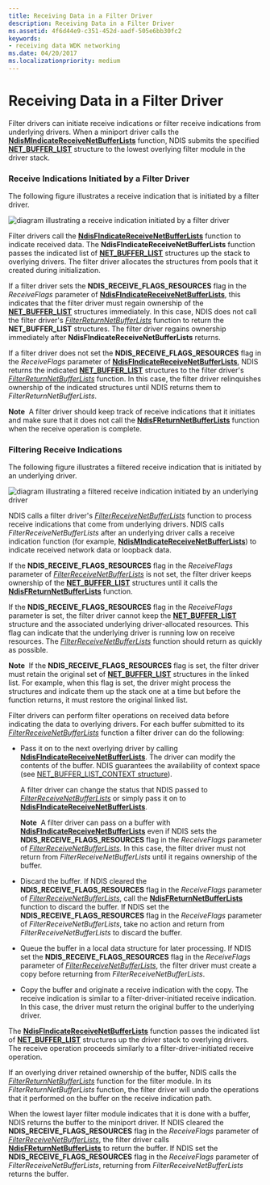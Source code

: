 ```yaml
---
title: Receiving Data in a Filter Driver
description: Receiving Data in a Filter Driver
ms.assetid: 4f6d44e9-c351-452d-aadf-505e6bb30fc2
keywords:
- receiving data WDK networking
ms.date: 04/20/2017
ms.localizationpriority: medium
---
```


# Receiving Data in a Filter Driver





Filter drivers can initiate receive indications or filter receive indications from underlying drivers. When a miniport driver calls the [**NdisMIndicateReceiveNetBufferLists**](https://msdn.microsoft.com/library/windows/hardware/ff563598) function, NDIS submits the specified [**NET\_BUFFER\_LIST**](https://msdn.microsoft.com/library/windows/hardware/ff568388) structure to the lowest overlying filter module in the driver stack.

### Receive Indications Initiated by a Filter Driver

The following figure illustrates a receive indication that is initiated by a filter driver.

![diagram illustrating a receive indication initiated by a filter driver](images/filterreceive.png)

Filter drivers call the [**NdisFIndicateReceiveNetBufferLists**](https://msdn.microsoft.com/library/windows/hardware/ff561820) function to indicate received data. The **NdisFIndicateReceiveNetBufferLists** function passes the indicated list of [**NET\_BUFFER\_LIST**](https://msdn.microsoft.com/library/windows/hardware/ff568388) structures up the stack to overlying drivers. The filter driver allocates the structures from pools that it created during initialization.

If a filter driver sets the **NDIS\_RECEIVE\_FLAGS\_RESOURCES** flag in the *ReceiveFlags* parameter of [**NdisFIndicateReceiveNetBufferLists**](https://msdn.microsoft.com/library/windows/hardware/ff561820), this indicates that the filter driver must regain ownership of the [**NET\_BUFFER\_LIST**](https://msdn.microsoft.com/library/windows/hardware/ff568388) structures immediately. In this case, NDIS does not call the filter driver's [*FilterReturnNetBufferLists*](https://msdn.microsoft.com/library/windows/hardware/ff549964) function to return the **NET\_BUFFER\_LIST** structures. The filter driver regains ownership immediately after **NdisFIndicateReceiveNetBufferLists** returns.

If a filter driver does not set the **NDIS\_RECEIVE\_FLAGS\_RESOURCES** flag in the *ReceiveFlags* parameter of [**NdisFIndicateReceiveNetBufferLists**](https://msdn.microsoft.com/library/windows/hardware/ff561820), NDIS returns the indicated [**NET\_BUFFER\_LIST**](https://msdn.microsoft.com/library/windows/hardware/ff568388) structures to the filter driver's [*FilterReturnNetBufferLists*](https://msdn.microsoft.com/library/windows/hardware/ff549964) function. In this case, the filter driver relinquishes ownership of the indicated structures until NDIS returns them to *FilterReturnNetBufferLists*.

**Note**  A filter driver should keep track of receive indications that it initiates and make sure that it does not call the [**NdisFReturnNetBufferLists**](https://msdn.microsoft.com/library/windows/hardware/ff562613) function when the receive operation is complete.

 

### Filtering Receive Indications

The following figure illustrates a filtered receive indication that is initiated by an underlying driver.

![diagram illustrating a filtered receive indication initiated by an underlying driver](images/receivefilter.png)

NDIS calls a filter driver's [*FilterReceiveNetBufferLists*](https://msdn.microsoft.com/library/windows/hardware/ff549960) function to process receive indications that come from underlying drivers. NDIS calls *FilterReceiveNetBufferLists* after an underlying driver calls a receive indication function (for example, [**NdisMIndicateReceiveNetBufferLists**](https://msdn.microsoft.com/library/windows/hardware/ff563598)) to indicate received network data or loopback data.

If the **NDIS\_RECEIVE\_FLAGS\_RESOURCES** flag in the *ReceiveFlags* parameter of [*FilterReceiveNetBufferLists*](https://msdn.microsoft.com/library/windows/hardware/ff549960) is not set, the filter driver keeps ownership of the [**NET\_BUFFER\_LIST**](https://msdn.microsoft.com/library/windows/hardware/ff568388) structures until it calls the [**NdisFReturnNetBufferLists**](https://msdn.microsoft.com/library/windows/hardware/ff562613) function.

If the **NDIS\_RECEIVE\_FLAGS\_RESOURCES** flag in the *ReceiveFlags* parameter is set, the filter driver cannot keep the [**NET\_BUFFER\_LIST**](https://msdn.microsoft.com/library/windows/hardware/ff568388) structure and the associated underlying driver-allocated resources. This flag can indicate that the underlying driver is running low on receive resources. The [*FilterReceiveNetBufferLists*](https://msdn.microsoft.com/library/windows/hardware/ff549960) function should return as quickly as possible.

**Note**  If the **NDIS\_RECEIVE\_FLAGS\_RESOURCES** flag is set, the filter driver must retain the original set of [**NET\_BUFFER\_LIST**](https://msdn.microsoft.com/library/windows/hardware/ff568388) structures in the linked list. For example, when this flag is set, the driver might process the structures and indicate them up the stack one at a time but before the function returns, it must restore the original linked list.

 

Filter drivers can perform filter operations on received data before indicating the data to overlying drivers. For each buffer submitted to its [*FilterReceiveNetBufferLists*](https://msdn.microsoft.com/library/windows/hardware/ff549960) function a filter driver can do the following:

-   Pass it on to the next overlying driver by calling [**NdisFIndicateReceiveNetBufferLists**](https://msdn.microsoft.com/library/windows/hardware/ff561820). The driver can modify the contents of the buffer. NDIS guarantees the availability of context space (see [NET\_BUFFER\_LIST\_CONTEXT structure](net-buffer-list-context-structure.md)).

    A filter driver can change the status that NDIS passed to [*FilterReceiveNetBufferLists*](https://msdn.microsoft.com/library/windows/hardware/ff549960) or simply pass it on to [**NdisFIndicateReceiveNetBufferLists**](https://msdn.microsoft.com/library/windows/hardware/ff561820).

    **Note**  A filter driver can pass on a buffer with [**NdisFIndicateReceiveNetBufferLists**](https://msdn.microsoft.com/library/windows/hardware/ff561820) even if NDIS sets the **NDIS\_RECEIVE\_FLAGS\_RESOURCES** flag in the *ReceiveFlags* parameter of [*FilterReceiveNetBufferLists*](https://msdn.microsoft.com/library/windows/hardware/ff549960). In this case, the filter driver must not return from *FilterReceiveNetBufferLists* until it regains ownership of the buffer.

     

-   Discard the buffer. If NDIS cleared the **NDIS\_RECEIVE\_FLAGS\_RESOURCES** flag in the *ReceiveFlags* parameter of [*FilterReceiveNetBufferLists*](https://msdn.microsoft.com/library/windows/hardware/ff549960), call the [**NdisFReturnNetBufferLists**](https://msdn.microsoft.com/library/windows/hardware/ff562613) function to discard the buffer. If NDIS set the **NDIS\_RECEIVE\_FLAGS\_RESOURCES** flag in the *ReceiveFlags* parameter of *FilterReceiveNetBufferLists*, take no action and return from *FilterReceiveNetBufferLists* to discard the buffer.

-   Queue the buffer in a local data structure for later processing. If NDIS set the **NDIS\_RECEIVE\_FLAGS\_RESOURCES** flag in the *ReceiveFlags* parameter of [*FilterReceiveNetBufferLists*](https://msdn.microsoft.com/library/windows/hardware/ff549960), the filter driver must create a copy before returning from *FilterReceiveNetBufferLists*.

-   Copy the buffer and originate a receive indication with the copy. The receive indication is similar to a filter-driver-initiated receive indication. In this case, the driver must return the original buffer to the underlying driver.

The [**NdisFIndicateReceiveNetBufferLists**](https://msdn.microsoft.com/library/windows/hardware/ff561820) function passes the indicated list of [**NET\_BUFFER\_LIST**](https://msdn.microsoft.com/library/windows/hardware/ff568388) structures up the driver stack to overlying drivers. The receive operation proceeds similarly to a filter-driver-initiated receive operation.

If an overlying driver retained ownership of the buffer, NDIS calls the [*FilterReturnNetBufferLists*](https://msdn.microsoft.com/library/windows/hardware/ff549964) function for the filter module. In its *FilterReturnNetBufferLists* function, the filter driver will undo the operations that it performed on the buffer on the receive indication path.

When the lowest layer filter module indicates that it is done with a buffer, NDIS returns the buffer to the miniport driver. If NDIS cleared the **NDIS\_RECEIVE\_FLAGS\_RESOURCES** flag in the *ReceiveFlags* parameter of [*FilterReceiveNetBufferLists*](https://msdn.microsoft.com/library/windows/hardware/ff549960), the filter driver calls [**NdisFReturnNetBufferLists**](https://msdn.microsoft.com/library/windows/hardware/ff562613) to return the buffer. If NDIS set the **NDIS\_RECEIVE\_FLAGS\_RESOURCES** flag in the *ReceiveFlags* parameter of *FilterReceiveNetBufferLists*, returning from *FilterReceiveNetBufferLists* returns the buffer.

 

 






